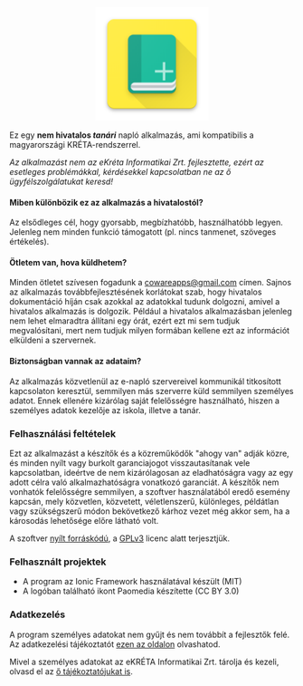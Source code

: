 <p align="center"><img class="center" src="docs/naplo_logo.png" width="200"/></p>

Ez egy **nem hivatalos _tanári_** napló alkalmazás, ami kompatibilis a magyarországi KRÉTA-rendszerrel. 

_Az alkalmazást nem az eKréta Informatikai Zrt. fejlesztette, ezért az esetleges problémákkal, kérdésekkel kapcsolatban ne az ő ügyfélszolgálatukat keresd!_

#### Miben különbözik ez az alkalmazás a hivatalostól?
Az elsődleges cél, hogy gyorsabb, megbízhatóbb, használhatóbb legyen. Jelenleg nem minden funkció támogatott (pl. nincs tanmenet, szöveges értékelés).

#### Ötletem van, hova küldhetem?
Minden ötletet szívesen fogadunk a cowareapps@gmail.com címen. Sajnos az alkalmazás továbbfejlesztésének korlátokat szab, hogy hivatalos dokumentáció híján csak azokkal az adatokkal tudunk dolgozni, amivel a hivatalos alkalmazás is dolgozik.
Például a hivatalos alkalmazásban jelenleg nem lehet elmaradtra állítani egy órát, ezért ezt mi sem tudjuk megvalósítani, mert nem tudjuk milyen formában kellene ezt az információt elküldeni a szervernek.

#### Biztonságban vannak az adataim?
Az alkalmazás közvetlenül az e-napló szervereivel kommunikál titkosított kapcsolaton keresztül, semmilyen más szerverre küld semmilyen személyes adatot. Ennek ellenére kizárólag saját felelősségre használható, hiszen a személyes adatok kezelője az iskola, illetve a tanár.

### Felhasználási feltételek
Ezt az alkalmazást a készítők és a közreműködők "ahogy van" adják közre, és minden nyílt vagy burkolt garanciajogot visszautasítanak vele kapcsolatban, ideértve de nem kizárólagosan az eladhatóságra vagy az egy adott célra való alkalmazhatóságra vonatkozó garanciát. A készítők nem vonhatók felelősségre semmilyen, a szoftver használatából eredő esemény kapcsán, mely közvetlen, közvetett, véletlenszerű, különleges, példátlan vagy szükségszerű módon bekövetkező kárhoz vezet még akkor sem, ha a károsodás lehetősége előre látható volt.

A szoftver [nyílt forráskódú](https://github.com/Coware-Apps/naplo/), a [GPLv3](https://github.com/Coware-Apps/naplo/blob/master/LICENSE) licenc alatt terjesztjük.

### Felhasznált projektek
- A program az Ionic Framework használatával készült (MIT)
- A logóban található ikont Paomedia készítette (CC BY 3.0)

### Adatkezelés
A program személyes adatokat nem gyűjt és nem továbbít a fejlesztők felé. Az adatkezelési tájékoztatót [ezen az oldalon](https://coware-apps.github.io/naplo/privacy) olvashatod.

Mivel a személyes adatokat az eKRÉTA Informatikai Zrt. tárolja és kezeli, olvasd el az [ő tájékoztatójukat is](https://tudasbazis.ekreta.hu/pages/viewpage.action?pageId=4064926).
